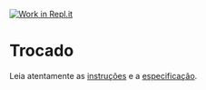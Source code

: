 [![Work in Repl.it](https://classroom.github.com/assets/work-in-replit-14baed9a392b3a25080506f3b7b6d57f295ec2978f6f33ec97e36a161684cbe9.svg)](https://classroom.github.com/online_ide?assignment_repo_id=3874759&assignment_repo_type=AssignmentRepo)
# Trocado

Leia atentamente as [instruções](./instruções.md) e a [especificação](./especificação.md).
